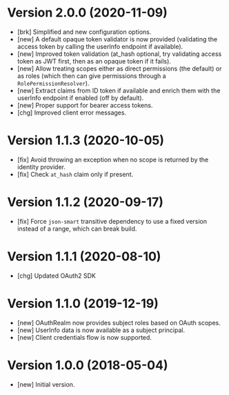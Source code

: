# Version 2.0.0 (2020-11-09)

* [brk] Simplified and new configuration options.
* [new] A default opaque token validator is now provided (validating the access token by calling the userInfo endpoint if available). 
* [new] Improved token validation (at_hash optional, try validating access token as JWT first, then as an opaque token if it fails).
* [new] Allow treating scopes either as direct permissions (the default) or as roles (which then can give permissions through a `RolePermissionResolver`).
* [new] Extract claims from ID token if available and enrich them with the userInfo endpoint if enabled (off by default).
* [new] Proper support for bearer access tokens.
* [chg] Improved client error messages.

# Version 1.1.3 (2020-10-05)

* [fix] Avoid throwing an exception when no scope is returned by the identity provider.
* [fix] Check `at_hash` claim only if present.

# Version 1.1.2 (2020-09-17)

* [fix] Force `json-smart` transitive dependency to use a fixed version instead of a range, which can break build.

# Version 1.1.1 (2020-08-10)

* [chg] Updated OAuth2 SDK

# Version 1.1.0 (2019-12-19)

* [new] OAuthRealm now provides subject roles based on OAuth scopes.
* [new] UserInfo data is now available as a subject principal.
* [new] Client credentials flow is now supported.

# Version 1.0.0 (2018-05-04)

* [new] Initial version.
